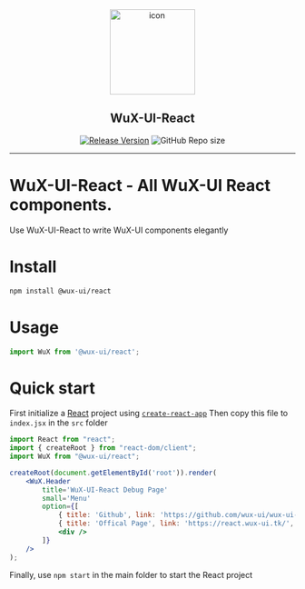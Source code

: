 <div align="center">

<div>
<img src="https://react.wux-ui.tk/icon.svg" width="150px" height="150px" alt="icon" title="WuX-UI for React.js" />
<h2>WuX-UI-React</h2>
</div>

[![Release Version](https://shields.io/github/v/release/wux-ui/wux-ui-react?color=78aeff)](https://github.com/wux-ui/wux-ui-react/releases/latest)
![GitHub Repo size](https://shields.io/github/repo-size/wux-ui/wux-ui-react?color=78aeff)

</div>

---

# WuX-UI-React - All WuX-UI React components.

Use WuX-UI-React to write WuX-UI components elegantly

# Install

```sh
npm install @wux-ui/react
```

# Usage

```jsx
import WuX from '@wux-ui/react';
```

# Quick start

First initialize a [React](https://github.com/facebook/react) project using [`create-react-app`](https://github.com/facebook/create-react-app)
Then copy this file to `index.jsx` in the `src` folder

```jsx
import React from "react";
import { createRoot } from "react-dom/client";
import WuX from "@wux-ui/react";

createRoot(document.getElementById('root')).render(
    <WuX.Header
        title='WuX-UI-React Debug Page'
        small='Menu'
        option={[
            { title: 'Github', link: 'https://github.com/wux-ui/wux-ui-react-docs' },
            { title: 'Offical Page', link: 'https://react.wux-ui.tk/', bold: true },
            <div />
        ]}
    />
);
```

Finally, use `npm start` in the main folder to start the React project